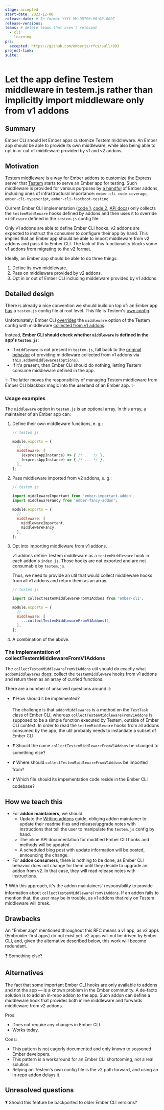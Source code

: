 ```yaml
---
stage: accepted
start-date: 2023-12-06
release-date: # In format YYYY-MM-DDT00:00:00.000Z
release-versions:
teams: # delete teams that aren't relevant
  - cli
  - learning
prs:
  accepted: https://github.com/emberjs/rfcs/pull/993
project-link:
suite: 
---
```


# Let the app define Testem middleware in testem.js rather than implicitly import middleware only from v1 addons

## Summary

Ember CLI should let Ember apps customize Testem middleware. An Ember app should be able to provide its own middleware, while also being able to opt in or out of middleware provided by v1 and v2 addons.

## Motivation

Testem middleware is a way for Ember addons to customize the Express server that [Testem](https://github.com/testem/testem/tree/f2bc5cc1cf0b63b4e8cee992d3e16317bfeef4c3) starts to serve an Ember app for testing. Such middleware is provided for various purposes by [a handful](https://emberobserver.com/code-search?codeQuery=testemMiddleware) of Ember addons, including ones of infrastructural importance: `ember-cli-code-coverage`, `ember-cli-typescript`, `ember-cli-fastboot-testing`.

Current Ember CLI implementation ([code 1](https://github.com/ember-cli/ember-cli/blob/v5.4.1/lib/tasks/test.js#L30-L42), [code 2](https://github.com/ember-cli/ember-cli/blob/v5.4.1/lib/tasks/test.js#L59), [API docs](https://ember-cli.com/api/classes/addon#method_testemMiddleware)) only collects the `testemMiddleware` hooks defined by addons and then uses it to override `middleware` defined in the `testem.js` config file.

Only v1 addons are able to define Ember CLI hooks. v2 addons are expected to instruct the consumer to configure their app by hand. This implies that an Ember app should be able to import middleware from v2 addons and pass it to Ember CLI. The lack of this functionality blocks some v1 addons from migrating to the v2 format.

Ideally, an Ember app should be able to do three things:

1. Define its own middleware.
2. Pass on middleware provided by v2 addons.
3. Opt in or out of Ember CLI including middelware provided by v1 addons.

## Detailed design

There is already a nice convention we should build on top of: an Ember app [has](https://github.com/ember-cli/ember-new-output/blob/v5.4.1/testem.js) a `testem.js` config file at root level. This file is Testem's [own config](https://github.com/testem/testem/blob/f2bc5cc1cf0b63b4e8cee992d3e16317bfeef4c3/docs/config_file.md?plain=1#L90).

Unfortunately, Ember CLI [overrides](https://github.com/ember-cli/ember-cli/blob/v5.4.1/lib/tasks/test.js#L59) the `middleware` option of the Testem config with middleware [collected from v1 addons](https://github.com/ember-cli/ember-cli/blob/v5.4.1/lib/tasks/test.js#L30-L42).

Instead, **Ember CLI should check whether `middleware` is defined in the app's `testem.js`**:

* If `middleware` is not present in `testem.js`, fall back to the [original behavior](https://github.com/ember-cli/ember-cli/blob/v5.4.1/lib/tasks/test.js#L59) of providing middleware collected from v1 addons via `this.addonMiddlewares(options)`.
* If it's present, then Ember CLI should do nothing, letting Testem consume middleware defined in the app.

✨ The latter moves the responsibility of managing Testem middleware from Ember CLI blackbox magic into the userland of an Ember app. ✨

### Usage examples

The `middleware` option in `testem.js` is an [optional array](https://github.com/testem/testem/blob/f2bc5cc1cf0b63b4e8cee992d3e16317bfeef4c3/docs/config_file.md?plain=1#L90). In this array, a maintainer of an Ember app can:

1. Define their own middleware functions, e. g.:

    ```js
    // testem.js

    module.exports = {
      // ...
      middleware: [
        (expressAppInstance) => { /* ... */ },
        (expressAppInstance) => { /* ... */ },
      ],
    };
    ```

2. Pass middleware imported from v2 addons, e. g.:

    ```js
    // testem.js

    import middlewareImportant from 'ember-important-addon';
    import middlewareFancy from 'ember-fancy-addon';

    module.exports = {
      // ...
      middleware: [
        middlewareImportant,
        middlewareFancy,
      ],
    };
    ```

3. Opt into importing middleware from v1 addons.

    v1 addons define Testem middleware as a `testemMiddleware` hook in each addon's `index.js`. Those hooks are not exported and are not consumable by `testem.js`.

    Thus, we need to provide an util that would collect middleware hooks from all v1 addons and return them as an array.

    ```js
    // testem.js

    import collectTestemMiddlewareFromV1Addons from 'ember-cli';

    module.exports = {
      // ...
      middleware: [
        ...collectTestemMiddlewareFromV1Addons(),
      ],
    };
    ```

4. A combination of the above.

### The implementation of collectTestemMiddlewareFromV1Addons

The `collectTestemMiddlewareFromV1Addons` util should do exactly what `addonMiddlewares` [does](https://github.com/ember-cli/ember-cli/blob/v5.4.1/lib/tasks/test.js#L30-L42): collect the `testemMiddleware` hooks from v1 addons and return them as an array of curried functions.

There are a number of unsolved questions around it:

* ❓ How should it be implemented?

    The challenge is that `addonMiddlewares` is a method on the `TestTask` class of Ember CLI, whereas `collectTestemMiddlewareFromV1Addons` is supposed to be a simple function executed by Testem, outside of Ember CLI context. In order to read the `testemMiddleware` hooks from all addons consumed by the app, the util probably needs to instantiate a subset of Ember CLI.

* ❓ Should the name `collectTestemMiddlewareFromV1Addons` be changed to something else?

* ❓ Where should `collectTestemMiddlewareFromV1Addons` be imported from?

* ❓ Which file should its impementation code reside in the Ember CLI codebase?

## How we teach this

* For **addon maintainers**, we should: 
  * Update the [Writing addons](https://cli.emberjs.com/release/writing-addons/) guide, obliging addon maintainer to update their readme files and release/upgrade notes with instructions that tell the user to manipulate the `testem.js` config by hand.
  * The inline API documentation for modified Ember CLI hooks and methods will be updated.
  * A scheduled blog post with update information will be posted, announcing the change.
* For **addon consumers**, there is nothing to be done, as Ember CLI behavior does not change for them until they decide to upgrade an addon from v2. In that case, they will read release notes with instructions.

❓ With this approach, it's the addon maintainers' responsibility to provide information about `collectTestemMiddlewareFromV1Addons`. If an addon fails to mention that, the user may be in trouble, as v1 addons that rely on Testem middleware will break.

## Drawbacks

An "Ember app" mentioned throughout this RFC means a v1 app, as v2 apps (Embroider-first apps) do not exist yet. v2 apps will not be driven by Ember CLI, and, given the alternative described below, this work will become redundant.

❓ Something else?

## Alternatives

The fact that some important Ember CLI hooks are only available to addons and not the app — is a known problem in the Ember community. A de-facto solution is to add an in-repo addon to the app. Such addon can define a middleware hook that provides both inline middleware and forwards middleware from v2 addons.

Pros:

* Does not require any changes in Ember CLI.
* Works today.

Cons:

* This pattern is not eagerly documented and only known to seasoned Ember developers.
* This pattern is a workaround for an Ember CLI shortcoming, not a real solution.
* Relying on Testem's own config file is the v2 path forward, and using an in-repo addon delays it.

## Unresolved questions

❓ Should this feature be backported to older Ember CLI versions?